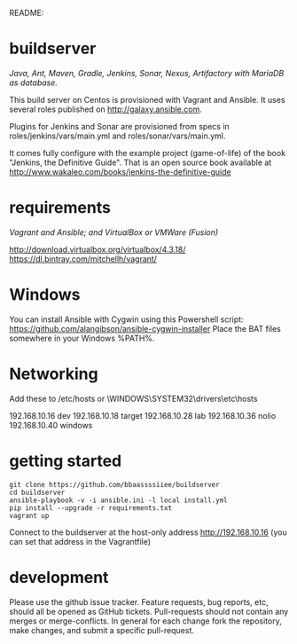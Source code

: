 README:


buildserver
===========
*Java, Ant, Maven, Gradle, Jenkins, Sonar, Nexus, Artifactory with MariaDB as database.*

This build server on Centos is provisioned with Vagrant and Ansible. It uses several roles published on http://galaxy.ansible.com.

Plugins for Jenkins and Sonar are provisioned from specs in roles/jenkins/vars/main.yml and roles/sonar/vars/main.yml.

It comes fully configure with the example project (game-of-life) of the book "Jenkins, the Definitive Guide".
That is an open source book available at http://www.wakaleo.com/books/jenkins-the-definitive-guide


requirements
============
*Vagrant and Ansible; and VirtualBox or VMWare (Fusion)*

http://download.virtualbox.org/virtualbox/4.3.18/
https://dl.bintray.com/mitchellh/vagrant/

Windows
=======
You can install Ansible with Cygwin using this Powershell script:
https://github.com/alangibson/ansible-cygwin-installer
Place the BAT files somewhere in your Windows %PATH%.


Networking
==========
Add these to /etc/hosts or \WINDOWS\SYSTEM32\drivers\etc\hosts

192.168.10.16 dev
192.168.10.18 target
192.168.10.28 lab
192.168.10.36 nolio
192.168.10.40 windows

getting started
===============
    git clone https://github.com/bbaassssiiee/buildserver
    cd buildserver
    ansible-playbook -v -i ansible.ini -l local install.yml
    pip install --upgrade -r requirements.txt
    vagrant up

Connect to the buildserver at the host-only address http://192.168.10.16 (you can set that address in the Vagrantfile)

development
===============
Please use the github issue tracker. Feature requests, bug reports, etc, should all be opened as GitHub tickets.
Pull-requests should not contain any merges or merge-conflicts. In general for each change fork the repository, make changes, and submit a specific pull-request.
